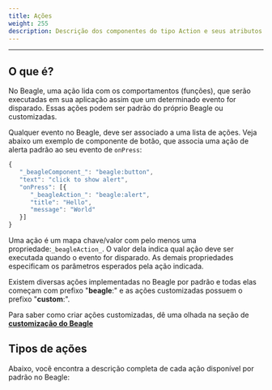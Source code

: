 ```yaml
---
title: Ações
weight: 255
description: Descrição dos componentes do tipo Action e seus atributos
---
```


---

## O que é? 

No Beagle, uma ação lida com os comportamentos \(funções\), que serão executadas em sua aplicação assim que um determinado evento for disparado. Essas ações podem ser padrão do próprio Beagle ou customizadas. 

Qualquer evento no Beagle, deve ser associado a uma lista de ações. Veja abaixo um exemplo de componente de botão, que associa uma ação de alerta padrão ao seu evento de `onPress`:

```javascript
{
   "_beagleComponent_": "beagle:button",
   "text": "click to show alert",
   "onPress": [{
      "_beagleAction_": "beagle:alert",
      "title": "Hello",
      "message": "World"
   }]
}
```

Uma ação é um mapa chave/valor com pelo menos uma propriedade:`_beagleAction_`. O valor dela indica qual ação deve ser executada quando o evento for disparado. As demais propriedades especificam os parâmetros esperados pela ação indicada. 

Existem diversas ações implementadas no Beagle por padrão e todas elas começam com prefixo "**beagle**:" e as ações customizadas possuem o prefixo "**custom**:". 

Para saber como criar ações customizadas, dê uma olhada na seção de [**customização do Beagle**](/pt/docs/resources/creating-actions)

## **Tipos de ações**

Abaixo, você encontra a descrição completa de cada ação disponível por padrão no Beagle:

